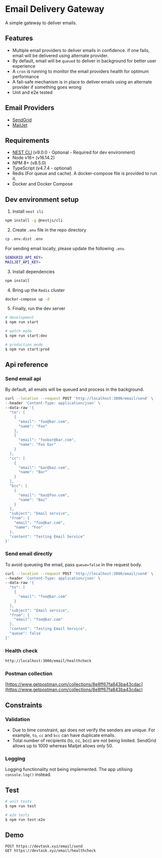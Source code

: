 # Email Delivery Gateway

A simple gateway to deliver emails.

## Features
- Multiple email providers to deliver emails in confidence. if one fails, email will be delivered using alternate provider.
- By default, email will be `queued` to deliver in background for better user experience
- A `cron` is running to monitor the email providers health for optimum performance
- A fail-safe mechanism is in place to deliver emails using an alternate provider if something goes wrong
- Unit and e2e tested

## Email Providers
- [SendGrid](https://docs.sendgrid.com/api-reference/mail-send/mail-send)
- [MailJet](https://dev.mailjet.com/email/guides/send-api-v31/)

## Requirements

- [NEST CLI](https://docs.nestjs.com/cli/overview) (v9.0.0 - Optional - Required for dev environment)
- Node v16+ (v16.14.2)
- NPM 8+ (v8.5.0)
- TypeScript (v4.7.4 - optional)
- Redis (For queue and cache). A docker-compose file is provided to run it.
- Docker and Docker Compose

## Dev environment setup

1. Install `nest cli`
```bash
npm install -g @nestjs/cli
```
2. Create `.env` file in the repo directory
```bash
cp .env.dist .env
```

For sending email locally, please update the following `.env`.

```bash
SENDGRID_API_KEY=
MAILJET_API_KEY=
```

3. Install dependencies
```bash
npm install
```

4. Bring up the `Redis` cluster

```bash
docker-compose up -d
```

5. Finally, run the dev server

```bash
# development
$ npm run start

# watch mode
$ npm run start:dev

# production mode
$ npm run start:prod
```

## Api reference

### Send email api

By default, all emails will be queued and process in the background.

```bash
curl --location --request POST 'http://localhost:3000/email/send' \
--header 'Content-Type: application/json' \
--data-raw '{
  "to": [
    {
      "email": "foo@bar.com",
      "name": "Foo"
    },
    {
      "email": "foobar@bar.com",
      "name": "Foo bar"
    }
  ],
  "cc": [
    {
      "email": "bar@baz.com",
      "name": "Bar"
    }
  ],
  "bcc": [
    {
      "email": "baz@foo.com",
      "name": "Baz"
    }
  ],
  "subject": "Email service",
  "from": {
    "email": "foo@bar.com",
    "name": "Foo"
  },
  "content": "Testing Email Service"
}'
```

### Send email directly
To avoid queueing the email, pass `queue=false` in the request body.

```bash
curl --location --request POST 'http://localhost:3000/email/send' \
--header 'Content-Type: application/json' \
--data-raw '{
  "to": [
    {
      "email": "foo@bar.com"
    }
  ],
  "subject": "Email service",
  "from": {
    "email": "foo@bar.com"
  },
  "content": "Testing Email Service",
  "queue": false
}'
```

### Health check

```bash
http://localhost:3000/email/healthcheck
```

### Postman collection

[https://www.getpostman.com/collections/8e8ff67fa843ba43cdac](https://www.getpostman.com/collections/8e8ff67fa843ba43cdac)

## Constraints

### Validation

- Due to time constraint, api does not verify the senders are unique.
For example, `to`, `cc` and `bcc` can have duplicate emails.
- Total number of recipients (to, cc, bcc) are not being limited. SendGrid allows up to 1000 whereas Mailjet allows only 50.

### Logging

Logging functionality not being implemented. The app utilising `console.log()` instead.

## Test

```bash
# unit tests
$ npm run test

# e2e tests
$ npm run test:e2e
```
## Demo

```
POST https://devtask.xyz/email/send
GET https://devtask.xyz/email/healthcheck
```
